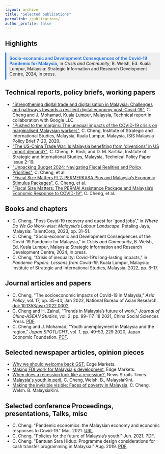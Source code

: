 ```yaml
---
layout: archive
title: "Selected publications"
permalink: /publications/
author_profile: false
---
```


<!--{% if author.googlescholar %}
  You can also find my articles on <u><a href="{{author.googlescholar}}">my Google Scholar profile</a>.</u>
{% endif %}

{% include base_path %}

{% for post in site.publications reversed %}
  {% include archive-single.html %}
{% endfor %}-->

## Highlights
<div style="background-color: #f0f0f0; padding: 10px; margin-bottom: 20px; border-left: 4px solid #2a7ae2;">
  <strong><a href="#" style="text-decoration: none; color: #2a7ae2;">Socio-economic and Development Consequences of the Covid-19 Pandemic for Malaysia,</a></strong> in <em>Crisis and Community</em>, B. Welsh, Ed. Kuala Lumpur, Malaysia: Strategic Information and Research Development Centre, 2024, In press.
</div>


## Technical reports, policy briefs, working papers
- ["Strengthening digital trade and digitalisation in Malaysia: Challenges and pathways towards a resilient digital economy post-Covid-19"](https://www.isis.org.my/2022/02/24/strengthening-digital-trade-and-digitalisation-in-malaysia-2/), C. Cheng and J. Mohamad, Kuala Lumpur, Malaysia, Technical report in collaboration with Google LLC.
- ["Pushed to the margins: The unequal impacts of the COVID-19 crisis on marginalised Malaysian workers"](https://www.isis.org.my/2020/11/30/pushed-to-the-margins-the-unequal-impacts-of-the-covid-19-crisis-on-marginalised-malaysian-workers/), C. Cheng, Institute of Strategic and International Studies, Malaysia, Kuala Lumpur, Malaysia, ISIS Malaysia Policy Brief 7-20, 2020.
- ["The US-China Trade War: Is Malaysia benefiting from 'diversions' in US import demand?"](https://www.isis.org.my/wp-content/uploads/2019/10/POLICY-BRIEF_REV01.pdf), C. Cheng, F. Rosli, and D. M. Kartika, Institute of Strategic and International Studies, Malaysia, Technical Policy Paper Issue 2-19.
- ["Unpacking Budget 2024: Navigating Fiscal Realities and Policy Priorities"](https://www.isis.org.my/2023/10/26/unpacking-budget-2024-navigating-fiscal-realities-and-policy-priorities/), C. Cheng, et al.
- ["Fiscal Size Matters Pt 2: PERMERKASA Plus and Malaysia’s Economic Stimulus Packages"](https://www.isis.org.my/2021/06/01/fiscal-size-matters-pt-2-permerkasa-plus-and-malaysias-economic-stimulus-packages/), C. Cheng, et al.
- ["Fiscal Size Matters: The PERMAI Assistance Package and Malaysia’s Economic Response to COVID-19"](https://www.isis.org.my/2021/01/20/fiscal-size-matters-the-permai-assistance-package-and-malaysias-economic-response-to-covid-19/), C. Cheng, et al.

<!-- - Targeting post
- Philosophy of gentrification
- Retirement paper -->


## Books and chapters
- C. Cheng, "Post-Covid-19 recovery and quest for 'good jobs'," in *Where Do We Go Work-wise: Malaysia’s Labour Landscape*. Petaling Jaya, Malaysia: TalentCorp, 2023, pp. 31–51.
- C. Cheng, "Socio-economic and Development Consequences of the Covid-19 Pandemic for Malaysia," in *Crisis and Community*, B. Welsh, Ed. Kuala Lumpur, Malaysia: Strategic Information and Research Development Centre, 2024, In press.
- C. Cheng, "Crisis of inequality: Covid-19’s long-lasting impacts," in *Pandemic Papers: Lessons from Covid-19*. Kuala Lumpur, Malaysia: Institute of Strategic and International Studies, Malaysia, 2022, pp. 6–17.

## Journal articles and papers
- C. Cheng, "The socioeconomic impacts of Covid-19 in Malaysia," *Asia Policy*, vol. 17, pp. 35–44, Jan 2022, National Bureau of Asian Research. [doi: 10.1353/asp.2022.0002](https://doi.org/10.1353/asp.2022.0002).
- C. Cheng and H. Zainul, "Trends in Malaysia’s future of work," *Journal of China-ASEAN Studies*, vol. 2, pp. 99–117, 18 2021, China Social Sciences Press. [PDF](https://www.isis.org.my/wp-content/uploads/2022/01/China-ASEAN-Studies-Volume2-2021.pdf).
- C. Cheng and J. Mohamad, "Youth unemployment in Malaysia and the region," *Japan SPOTLIGHT*, vol. 1, pp. 49–53, 229 2020, Japan Economic Foundation. [PDF](https://www.jef.or.jp/journal/pdf/229th_Special_Article.pdf).

## Selected newspaper articles, opinion pieces
- [Why we should welcome back GST](https://www.isis.org.my/2023/10/02/why-we-should-welcome-back-gst/), Edge Markets.
- [Making FDI work for Malaysia;s development](https://www.isis.org.my/2022/09/10/making-trade-investment-work-for-malaysia/), Edge Markets.
- [When does a recession look like a recession?](https://www.isis.org.my/2021/04/20/when-does-a-recession-look-like-a-recession/), News Straits Times.
- [Malaysia's youth in peril](https://www.isis.org.my/2021/05/01/malaysias-youth-in-peril/), C. Cheng, Welsh. B., MalaysiaKini.
- [Making the invisible visible: Faces of poverty in Malaysia](https://www.isis.org.my/2020/04/05/making-the-invisible-visible-faces-of-poverty-in-malaysia/), C. Cheng, Welsh. B. MalaysiaKini.


## Selected conference Proceedings, presentations, Talks, misc
- C. Cheng. "Pandemic economics: the Malaysian economy and economic responses to Covid-19." Mar. 2021. [URL](https://www.isis.org.my/wp-content/uploads/2021/03/SIRIM-presentation.pdf).
- C. Cheng. "Policies for the future of Malaysia’s youth." Jun. 2021. [PDF](https://www.isis.org.my/wp-content/uploads/2021/06/Policies-for-the-future-of-Malaysias-youth-Calvin-Cheng.pdf).
- C. Cheng. "Bantuan Sara Hidup: Programme design considerations for cash transfer programming in Malaysia." Aug. 2019. [PDF](https://www.isis.org.my/wp-content/uploads/2021/06/Policies-for-the-future-of-Malaysias-youth-Calvin-Cheng.pdf).